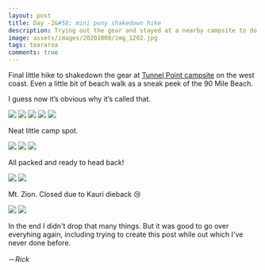 ```yaml
---
layout: post
title: Day -2&#58; mini puny shakedown hike
description: Trying out the gear and stayed at a nearby campsite to do some final tweaks.
image: assets/images/20201008/img_1202.jpg
tags: teararoa
comments: true
---
```


Final little hike to shakedown the gear at [Tunnel Point campsite](https://www.aucklandcouncil.govt.nz/parks-recreation/stay-at-park/Pages/accommodation-details.aspx?itemID=101) on the west coast. Even a little bit of beach walk as a sneak peek of the 90 Mile Beach.

I guess now it’s obvious why it’s called that.

<div class="gallery" data-columns="2">
  <img src="/assets/images/20201008/img_1189.jpg">
  <img src="/assets/images/20201008/img_1191.jpg">
  <img src="/assets/images/20201008/img_1193.jpg">
  <img src="/assets/images/20201008/img_1174.jpg">
  <img src="/assets/images/20201008/img_1205.jpg">
</div>

Neat little camp spot.

<div class="gallery" data-columns="2">
  <img src="/assets/images/20201008/img_1197.jpg">
  <img src="/assets/images/20201008/img_1199.jpg">
  <img src="/assets/images/20201008/img_1202.jpg">
</div>

All packed and ready to head back!

<div class="gallery" data-columns="2">
  <img src="/assets/images/20201008/img_1212.jpg">
  <img src="/assets/images/20201008/img_1213.jpg">
</div>

Mt. Zion. Closed due to Kauri dieback 😢

<div class="gallery" data-columns="2">
  <img src="/assets/images/20201008/img_1221.jpg">
  <img src="/assets/images/20201008/img_1224.jpg">
</div>

In the end I didn't drop that many things. But it was good to go over everyhing again, including trying to create this post while out which I've never done before.

－_Rick_
